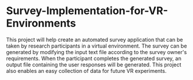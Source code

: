 # Survey-Implementation-for-VR-Environments
This project will help create an automated survey application that can be taken by research participants in a virtual environment. The survey can be generated by modifying the input text file according to the survey owner's requirements. When the participant completes the generated survey, an output file containing the user responses will be generated. This project also enables an easy collection of data for future VR experiments.
